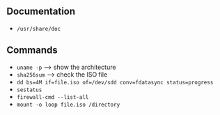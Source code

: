 ## Documentation
- `/usr/share/doc`

## Commands
- `uname -p` --> show the architecture 
- `sha256sum` --> check the ISO file
- `dd bs=4M if=file.iso of=/dev/sdd conv=fdatasync status=progress`
- `sestatus`
- `firewall-cmd --list-all`
- `mount -o loop file.iso /directory`